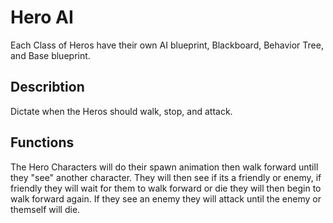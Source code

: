 # Hero AI
Each Class of Heros have their own AI blueprint, Blackboard, Behavior Tree, and Base blueprint.
## Describtion 
Dictate when the Heros should walk, stop, and attack.
## Functions 
The Hero Characters will do their spawn animation then walk forward untill they "see" another character. They will then see if its a friendly or enemy, if friendly they will wait for them to walk forward or die they will then begin to walk forward again. If they see an enemy they will attack until the enemy or themself will die.
